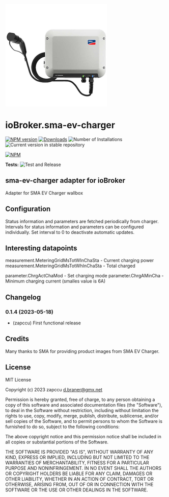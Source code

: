 ![Logo](admin/sma-ev-charger.png)
# ioBroker.sma-ev-charger

[![NPM version](https://img.shields.io/npm/v/iobroker.sma-ev-charger.svg)](https://www.npmjs.com/package/iobroker.sma-ev-charger)
[![Downloads](https://img.shields.io/npm/dm/iobroker.sma-ev-charger.svg)](https://www.npmjs.com/package/iobroker.sma-ev-charger)
![Number of Installations](https://iobroker.live/badges/sma-ev-charger-installed.svg)
![Current version in stable repository](https://iobroker.live/badges/sma-ev-charger-stable.svg)

[![NPM](https://nodei.co/npm/iobroker.sma-ev-charger.png?downloads=true)](https://nodei.co/npm/iobroker.sma-ev-charger/)

**Tests:** ![Test and Release](https://github.com/zapccu/ioBroker.sma-ev-charger/workflows/Test%20and%20Release/badge.svg)

## sma-ev-charger adapter for ioBroker

Adapter for SMA EV Charger wallbox

## Configuration

Status information and parameters are fetched periodically from charger. Intervals for status information and parameters can be configured individually. Set interval to 0 to deactivate automatic updates.

## Interesting datapoints

measurement.MeteringGridMsTotWInChaSta - Current charging power
measurement.MeteringGridMsTotWhInChaSta - Total charged

parameter.ChrgActChaMod - Set charging mode
parameter.ChrgAMinCha - Minimum charging current (smalles value is 6A)


## Changelog
<!--
	Placeholder for the next version (at the beginning of the line):
	### __WORK IN PROGRESS__
-->
### 0.1.4 (2023-05-18)
* (zapccu) First functional release


## Credits

Many thanks to SMA for providing product images from SMA EV Charger.


## License
MIT License

Copyright (c) 2023 zapccu <d.braner@gmx.net>

Permission is hereby granted, free of charge, to any person obtaining a copy
of this software and associated documentation files (the "Software"), to deal
in the Software without restriction, including without limitation the rights
to use, copy, modify, merge, publish, distribute, sublicense, and/or sell
copies of the Software, and to permit persons to whom the Software is
furnished to do so, subject to the following conditions:

The above copyright notice and this permission notice shall be included in all
copies or substantial portions of the Software.

THE SOFTWARE IS PROVIDED "AS IS", WITHOUT WARRANTY OF ANY KIND, EXPRESS OR
IMPLIED, INCLUDING BUT NOT LIMITED TO THE WARRANTIES OF MERCHANTABILITY,
FITNESS FOR A PARTICULAR PURPOSE AND NONINFRINGEMENT. IN NO EVENT SHALL THE
AUTHORS OR COPYRIGHT HOLDERS BE LIABLE FOR ANY CLAIM, DAMAGES OR OTHER
LIABILITY, WHETHER IN AN ACTION OF CONTRACT, TORT OR OTHERWISE, ARISING FROM,
OUT OF OR IN CONNECTION WITH THE SOFTWARE OR THE USE OR OTHER DEALINGS IN THE
SOFTWARE.